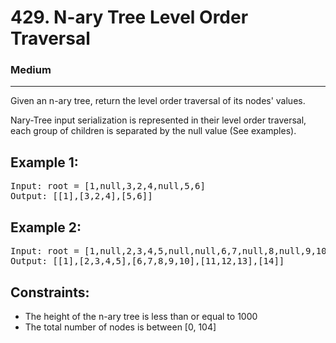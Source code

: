 # 429. N-ary Tree Level Order Traversal

### Medium

---

Given an n-ary tree, return the level order traversal of its nodes' values.

Nary-Tree input serialization is represented in their level order traversal, each group of children is separated by the null value (See examples).

## Example 1:

<pre>
Input: root = [1,null,3,2,4,null,5,6]
Output: [[1],[3,2,4],[5,6]]
</pre>

## Example 2:

<pre>
Input: root = [1,null,2,3,4,5,null,null,6,7,null,8,null,9,10,null,null,11,null,12,null,13,null,null,14]
Output: [[1],[2,3,4,5],[6,7,8,9,10],[11,12,13],[14]]
</pre>

## Constraints:

- The height of the n-ary tree is less than or equal to 1000
- The total number of nodes is between [0, 104]
